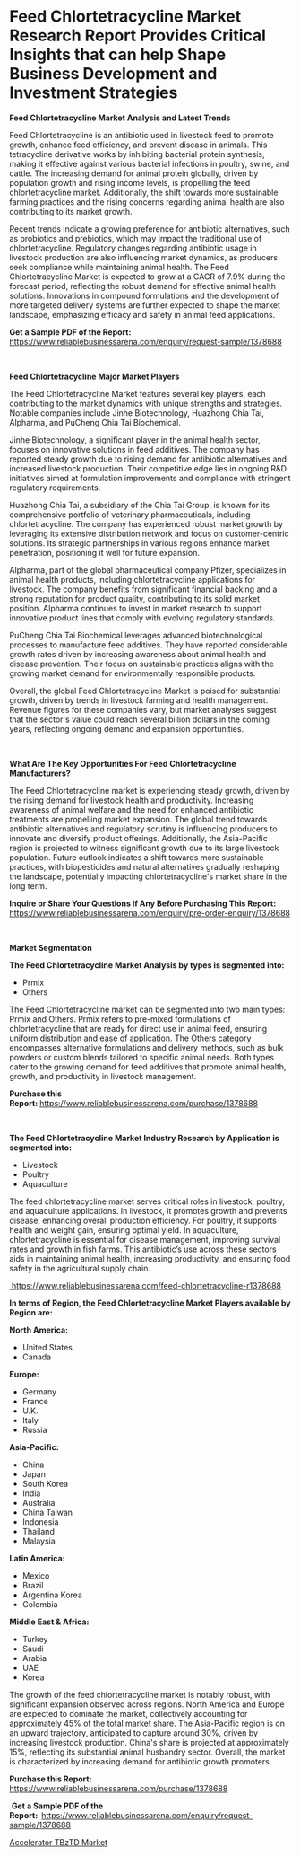 <p><h1>Feed Chlortetracycline Market Research Report Provides Critical Insights that can help Shape Business Development and Investment Strategies</h1></p><p><strong>Feed Chlortetracycline Market Analysis and Latest Trends</strong></p>
<p><p>Feed Chlortetracycline is an antibiotic used in livestock feed to promote growth, enhance feed efficiency, and prevent disease in animals. This tetracycline derivative works by inhibiting bacterial protein synthesis, making it effective against various bacterial infections in poultry, swine, and cattle. The increasing demand for animal protein globally, driven by population growth and rising income levels, is propelling the feed chlortetracycline market. Additionally, the shift towards more sustainable farming practices and the rising concerns regarding animal health are also contributing to its market growth.</p><p>Recent trends indicate a growing preference for antibiotic alternatives, such as probiotics and prebiotics, which may impact the traditional use of chlortetracycline. Regulatory changes regarding antibiotic usage in livestock production are also influencing market dynamics, as producers seek compliance while maintaining animal health. The Feed Chlortetracycline Market is expected to grow at a CAGR of 7.9% during the forecast period, reflecting the robust demand for effective animal health solutions. Innovations in compound formulations and the development of more targeted delivery systems are further expected to shape the market landscape, emphasizing efficacy and safety in animal feed applications.</p></p>
<p><strong>Get a Sample PDF of the Report:&nbsp;</strong> <a href="https://www.reliablebusinessarena.com/enquiry/request-sample/1378688?utm_campaign=2200&utm_medium=2&utm_source=Github&utm_content=ia&utm_term=02042025&utm_id=feed-chlortetracycline">https://www.reliablebusinessarena.com/enquiry/request-sample/1378688</a></p>
<p>&nbsp;</p>
<p><strong>Feed Chlortetracycline Major Market Players</strong></p>
<p><p>The Feed Chlortetracycline Market features several key players, each contributing to the market dynamics with unique strengths and strategies. Notable companies include Jinhe Biotechnology, Huazhong Chia Tai, Alpharma, and PuCheng Chia Tai Biochemical.</p><p>Jinhe Biotechnology, a significant player in the animal health sector, focuses on innovative solutions in feed additives. The company has reported steady growth due to rising demand for antibiotic alternatives and increased livestock production. Their competitive edge lies in ongoing R&D initiatives aimed at formulation improvements and compliance with stringent regulatory requirements.</p><p>Huazhong Chia Tai, a subsidiary of the Chia Tai Group, is known for its comprehensive portfolio of veterinary pharmaceuticals, including chlortetracycline. The company has experienced robust market growth by leveraging its extensive distribution network and focus on customer-centric solutions. Its strategic partnerships in various regions enhance market penetration, positioning it well for future expansion.</p><p>Alpharma, part of the global pharmaceutical company Pfizer, specializes in animal health products, including chlortetracycline applications for livestock. The company benefits from significant financial backing and a strong reputation for product quality, contributing to its solid market position. Alpharma continues to invest in market research to support innovative product lines that comply with evolving regulatory standards.</p><p>PuCheng Chia Tai Biochemical leverages advanced biotechnological processes to manufacture feed additives. They have reported considerable growth rates driven by increasing awareness about animal health and disease prevention. Their focus on sustainable practices aligns with the growing market demand for environmentally responsible products.</p><p>Overall, the global Feed Chlortetracycline Market is poised for substantial growth, driven by trends in livestock farming and health management. Revenue figures for these companies vary, but market analyses suggest that the sector's value could reach several billion dollars in the coming years, reflecting ongoing demand and expansion opportunities.</p></p>
<p>&nbsp;</p>
<p><strong>What Are The Key Opportunities For Feed Chlortetracycline Manufacturers?</strong></p>
<p><p>The Feed Chlortetracycline market is experiencing steady growth, driven by the rising demand for livestock health and productivity. Increasing awareness of animal welfare and the need for enhanced antibiotic treatments are propelling market expansion. The global trend towards antibiotic alternatives and regulatory scrutiny is influencing producers to innovate and diversify product offerings. Additionally, the Asia-Pacific region is projected to witness significant growth due to its large livestock population. Future outlook indicates a shift towards more sustainable practices, with biopesticides and natural alternatives gradually reshaping the landscape, potentially impacting chlortetracycline's market share in the long term.</p></p>
<p><strong>Inquire or Share Your Questions If Any Before Purchasing This Report:</strong> <a href="https://www.reliablebusinessarena.com/enquiry/pre-order-enquiry/1378688?utm_campaign=2200&utm_medium=2&utm_source=Github&utm_content=ia&utm_term=02042025&utm_id=feed-chlortetracycline">https://www.reliablebusinessarena.com/enquiry/pre-order-enquiry/1378688</a></p>
<p>&nbsp;</p>
<p><strong>Market Segmentation</strong></p>
<p><strong>The Feed Chlortetracycline Market Analysis by types is segmented into:</strong></p>
<p><ul><li>Prmix</li><li>Others</li></ul></p>
<p><p>The Feed Chlortetracycline market can be segmented into two main types: Prmix and Others. Prmix refers to pre-mixed formulations of chlortetracycline that are ready for direct use in animal feed, ensuring uniform distribution and ease of application. The Others category encompasses alternative formulations and delivery methods, such as bulk powders or custom blends tailored to specific animal needs. Both types cater to the growing demand for feed additives that promote animal health, growth, and productivity in livestock management.</p></p>
<p><strong>Purchase this Report:&nbsp;</strong><a href="https://www.reliablebusinessarena.com/purchase/1378688?utm_campaign=2200&utm_medium=2&utm_source=Github&utm_content=ia&utm_term=02042025&utm_id=feed-chlortetracycline">https://www.reliablebusinessarena.com/purchase/1378688</a></p>
<p>&nbsp;</p>
<p><strong>The Feed Chlortetracycline Market Industry Research by Application is segmented into:</strong></p>
<p><ul><li>Livestock</li><li>Poultry</li><li>Aquaculture</li></ul></p>
<p><p>The feed chlortetracycline market serves critical roles in livestock, poultry, and aquaculture applications. In livestock, it promotes growth and prevents disease, enhancing overall production efficiency. For poultry, it supports health and weight gain, ensuring optimal yield. In aquaculture, chlortetracycline is essential for disease management, improving survival rates and growth in fish farms. This antibiotic’s use across these sectors aids in maintaining animal health, increasing productivity, and ensuring food safety in the agricultural supply chain.</p></p>
<p><a href="https://www.reliablebusinessarena.com/feed-chlortetracycline-r1378688?utm_campaign=2200&utm_medium=2&utm_source=Github&utm_content=ia&utm_term=02042025&utm_id=feed-chlortetracycline">&nbsp;https://www.reliablebusinessarena.com/feed-chlortetracycline-r1378688</a></p>
<p><strong>In terms of Region, the Feed Chlortetracycline Market Players available by Region are:</strong></p>
<p>
    <p> <strong> North America: </strong>
        <ul>
            <li>United States</li>
            <li>Canada</li>
        </ul>
        </p> 
    <p> <strong> Europe: </strong>
        <ul>
            <li>Germany</li>
            <li>France</li>
            <li>U.K.</li>
            <li>Italy</li>
            <li>Russia</li>
        </ul>
        </p> 
    <p> <strong> Asia-Pacific: </strong>
        <ul>
            <li>China</li>
            <li>Japan</li>
            <li>South Korea</li>
            <li>India</li>
            <li>Australia</li>
            <li>China Taiwan</li>
            <li>Indonesia</li>
            <li>Thailand</li>
            <li>Malaysia</li>
        </ul>
        </p> 
    <p> <strong> Latin America: </strong>
        <ul>
            <li>Mexico</li>
            <li>Brazil</li>
            <li>Argentina Korea</li>
            <li>Colombia</li>
        </ul>
        </p> 
    <p> <strong> Middle East & Africa: </strong>
        <ul>
            <li>Turkey</li>
            <li>Saudi</li>
            <li>Arabia</li>
            <li>UAE</li>
            <li>Korea</li>
        </ul>
    </p>
    </p>
<p><p>The growth of the feed chlortetracycline market is notably robust, with significant expansion observed across regions. North America and Europe are expected to dominate the market, collectively accounting for approximately 45% of the total market share. The Asia-Pacific region is on an upward trajectory, anticipated to capture around 30%, driven by increasing livestock production. China's share is projected at approximately 15%, reflecting its substantial animal husbandry sector. Overall, the market is characterized by increasing demand for antibiotic growth promoters.</p></p>
<p><strong>Purchase this Report: </strong><a href="https://www.reliablebusinessarena.com/purchase/1378688?utm_campaign=2200&utm_medium=2&utm_source=Github&utm_content=ia&utm_term=02042025&utm_id=feed-chlortetracycline">https://www.reliablebusinessarena.com/purchase/1378688</a></p>
<p>&nbsp;<strong>Get a Sample PDF of the Report:&nbsp;&nbsp;</strong><a href="https://www.reliablebusinessarena.com/enquiry/request-sample/1378688?utm_campaign=2200&utm_medium=2&utm_source=Github&utm_content=ia&utm_term=02042025&utm_id=feed-chlortetracycline">https://www.reliablebusinessarena.com/enquiry/request-sample/1378688</a></p>
<p><strong></strong></p>
<p><p><a href="https://github.com/rahu1506/Market-Research-Report-List-7/blob/main/accelerator-tbztd-market.md?utm_campaign=2200&utm_medium=2&utm_source=Github&utm_content=ia&utm_term=02042025&utm_id=feed-chlortetracycline">Accelerator TBzTD Market</a></p></p>